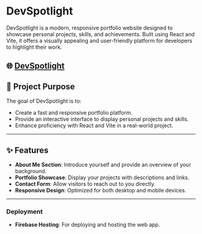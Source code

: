 #  DevSpotlight


DevSpotlight is a modern, responsive portfolio website designed to showcase personal projects, skills, and achievements. Built using React and Vite, it offers a visually appealing and user-friendly platform for developers to highlight their work.


## 🌐 [DevSpotlight](https://devspotlight-9f31a.web.app/)



## 🎯 Project Purpose

The goal of DevSpotlight is to:

- Create a fast and responsive portfolio platform.
- Provide an interactive interface to display personal projects and skills.
- Enhance proficiency with React and Vite in a real-world project.

---


## ✨ Features

- **About Me Section**: Introduce yourself and provide an overview of your background.
- **Portfolio Showcase**: Display your projects with descriptions and links.
- **Contact Form**: Allow visitors to reach out to you directly.
- **Responsive Design**: Optimized for both desktop and mobile devices.

---


### Deployment

- **Firebase Hosting**: For deploying and hosting the web app.

